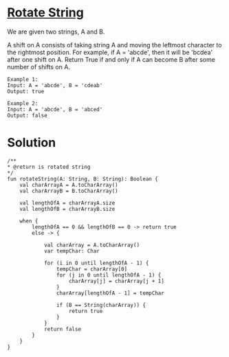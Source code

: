 # [Rotate String](https://leetcode.com/problems/sum-of-two-integers/)

We are given two strings, A and B.

A shift on A consists of taking string A and moving the leftmost character to the rightmost position. For example, if A = 'abcde', then it will be 'bcdea' after one shift on A. Return True if and only if A can become B after some number of shifts on A.

```
Example 1:
Input: A = 'abcde', B = 'cdeab'
Output: true

Example 2:
Input: A = 'abcde', B = 'abced'
Output: false
```

# Solution
```
/**
* @return is rotated string
*/
fun rotateString(A: String, B: String): Boolean {
    val charArrayA = A.toCharArray()
    val charArrayB = B.toCharArray()

    val lengthOfA = charArrayA.size
    val lengthOfB = charArrayB.size

    when {
        lengthOfA == 0 && lengthOfB == 0 -> return true
        else -> {

            val charArray = A.toCharArray()
            var tempChar: Char

            for (i in 0 until lengthOfA - 1) {
                tempChar = charArray[0]
                for (j in 0 until lengthOfA - 1) {
                    charArray[j] = charArray[j + 1]
                }
                charArray[lengthOfA - 1] = tempChar

                if (B == String(charArray)) {
                    return true
                }
            }
            return false
        }
    }
}
```

